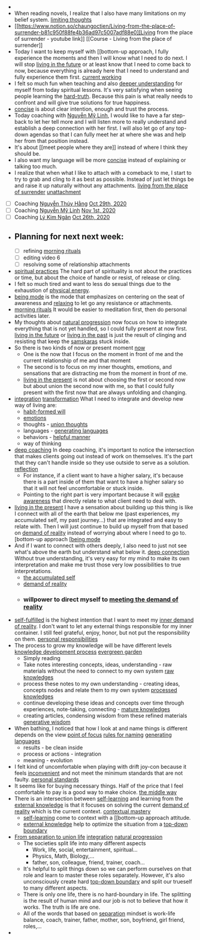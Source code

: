 - 
- When reading novels, I realize that I also have many
limitations on my belief system. [limiting thoughts](<limiting thoughts.md>)
- [[https://www.notion.so/chaungoctien/Living-from-the-place-of-surrender-b81c950f88fe4b36ad97c5007adf88e0][Living
from the place of surrender - youtube link]] [[Course - Living from the place
of surrender]]
- Today I want to keep myself with [[bottom-up approach, I
fully experience the moments and then I will know what I need to do next. I
will stop [living in the future](<living in the future.md>) or at least know that I need to come back to
now, because everything is already here that I need to understand and fully
experience them first.  [current working](<current working.md>)
- I felt so much fun when teaching and also [deeper understanding](<deeper understanding.md>) for myself from today spiritual lessons. It's very satisfying
when seeing people learning the [hard-truth](<hard-truth.md>). Because this pain is what
really needs to confront and will give true solutions for true happiness.
- [concise](<concise.md>) is about clear intention, enough and trust the
process.
- Today coaching with [Nguyễn Mỹ Linh](<Nguyễn Mỹ Linh.md>), I would like to have
a far step-back to let her tell more and I will listen more to really
understand and establish a deep connection with her first. I will also let go
of any top-down agendas so that I can fully meet her at where she was and help
her from that position instead.
- It's about [[meet people
where they are]] instead of where I think they should be.
- I also want my language
will be more [concise](<concise.md>) instead of explaining or talking too much.
- I realize that when what I like to attach with a comeback to
me, I start to try to grab and cling to it as best as possible. Instead of just
let things be and raise it up naturally without any attachments. [living from the place of surrender](<living from the place of surrender.md>) [unattachment](<unattachment.md>)
- [ ] Coaching
[Nguyễn Thúy Hằng](<Nguyễn Thúy Hằng.md>) [Oct 29th, 2020](<Oct 29th, 2020.md>)
- [ ] Coaching [Nguyễn Mỹ Linh](<Nguyễn Mỹ Linh.md>) [Nov 1st, 2020](<Nov 1st, 2020.md>)
- [ ] Coaching [Lý Kim Ngân](<Lý Kim Ngân.md>) [Oct 26th, 2020](<Oct 26th, 2020.md>)
- Planning for next next week:
    - 
    - [ ] refining [morning rituals](<morning rituals.md>)
    - [ ] editing video 6
    - [ ] resolving some of relationship attachments
- [spiritual practices](<spiritual practices.md>) The hard part of spirituality is not
about the practices or time, but about the choice of handle or resist, of
release or cling.
- I felt so much tired and want to less do sexual things due
to the exhaustion of [physical energy](<physical energy.md>).
- [being mode](<being mode.md>) is the mode that emphasizes on centering on
the seat of awareness and [relaxing](<relaxing.md>) to let go any resistance or
attachments.
- [morning rituals](<morning rituals.md>) It would be easier to meditation first,
then do personal activities later.
- My thoughts about [natural progression](<natural progression.md>) now focus
on how to integrate everything that is not yet handled, so I could fully
present at now first. [living in the future](<living in the future.md>) or [living in the past](<living in the past.md>) is
just the result of clinging and resisting that keep the [samskaras](<samskaras.md>) stuck
inside.
- So there is two kinds of now or present moment [now](<now.md>)
    - One is the now that I focus on the moment in front of me and the current relationship of me and that moment
    - The second is to focus on my inner thoughts, emotions, and sensations that are distracting me from the moment in front of me.
    - [living in the present](<living in the present.md>) is not about choosing the first or second now but about union the second now with me, so that I could fully present with the first now that are always unfolding and changing.
- [integration](<integration.md>) [transformation](<transformation.md>) What I need to integrate and develop new way of living are:
    - [habit-formed will](<habit-formed will.md>)
    - [emotions](<emotions.md>)
    - thoughts - [union thoughts](<union thoughts.md>)
    - languages - [generating languages](<generating languages.md>)
    - behaviors - [helpful manner](<helpful manner.md>)
    - way of thinking
- [deep coaching](<deep coaching.md>) In deep coaching, it's important to notice the intersection that makes clients going out instead of work on themselves. It's the part that they can't handle inside so they use outside to serve as a solution. [reflection](<reflection.md>)
    - For instance, if a client want to have a higher salary, it's because there is a part inside of them that want to have a higher salary so that it will not feel uncomfortable or stuck inside.
    - Pointing to the right part is very important because it will [evoke awareness](<evoke awareness.md>) that directly relate to what client need to deal with.
- [living in the present](<living in the present.md>) I have a sensation about building up this thing is like I connect with all of the earth that below me (past experiences, my accumulated self, my past journey...) that are integrated and easy to relate with. Then I will just continue to build up myself from that based on [demand of reality](<demand of reality.md>) instead of worrying about where I need to go to. [bottom-up approach [[being mode](<bottom-up approach [[being mode.md>) 
- And if I want to connect with others deeply, I also need to just not see what's above the earth but understand what below it. [deep connection](<deep connection.md>) Without true understanding, it's very easy for my mind to make its own interpretation and make me trust those very low possibilities to true interpretations.
    - [the accumulated self](<the accumulated self.md>)
    - [demand of reality](<demand of reality.md>)
    - ### willpower to direct myself to [meeting the demand of reality](<meeting the demand of reality.md>)
- [self-fulfilled](<self-fulfilled.md>) is the highest intention that I want to
meet my [inner demand of reality](<inner demand of reality.md>). I don't want to let any external things
responsible for my inner container. I still feel grateful, enjoy, honor, but
not put the responsibility on them. [personal responsibilities](<personal responsibilities.md>)
- The process to grow my knowledge will be have different levels [knowledge development process](<knowledge development process.md>) [evergreen garden](<evergreen garden.md>)
    - Simply reading
    - Take notes interesting concepts, ideas, understanding - raw
materials without the need to connect to my own system [raw knowledges](<raw knowledges.md>)
    - process these notes to my own understanding - creating
ideas, concepts nodes and relate them to my own system [processed knowledges](<processed knowledges.md>)
    - continue developing these ideas and concepts over time
through experiences, note-taking, connecting - [mature knowledges](<mature knowledges.md>)
    - creating articles, condensing wisdom from these refined
materials [generative wisdom](<generative wisdom.md>)
- When bathing, I noticed that how I look at and name things is different depends on the view [point of focus](<point of focus.md>) [rules for naming](<rules for naming.md>) [generating languages](<generating languages.md>)
    - results - be clean inside
    - process or actions - integration
    - meaning - evolution
- I felt kind of uncomfortable when playing with drift joy-con because it feels [inconvenient](<inconvenient.md>) and not meet the minimum standards that are not faulty. [personal standards](<personal standards.md>)
- It seems like for buying necessary things. Half of the price that I feel comfortable to pay is a good way to make choice. [the middle way](<the middle way.md>)
- There is an intersection between [self-learning](<self-learning.md>) and learning from the [external knowledge](<external knowledge.md>) is that it focuses on solving the current [demand of reality](<demand of reality.md>)  which is the current context. [contextual mastery](<contextual mastery.md>)
    - [self-learning](<self-learning.md>) come to context with a [[bottom-up approach attitude.
    - [external knowledge](<external knowledge.md>) help to optimize the situation from a [top-down boundary](<top-down boundary.md>)
- [From separation to union life](<From separation to union life.md>) [integration](<integration.md>) [natural progression](<natural progression.md>)
    - The societies split life into many different aspects
        - Work, life, social, entertainment, spiritual...
        - Physics, Math, Biology,...
        - father, son, colleague, friend, trainer, coach...
    - It's helpful to split things down so we can perform ourselves on that role and learn to master these roles separately. However, it's also unconsciously create hard [top-down boundary](<top-down boundary.md>) and split our trueself to many different aspects.
    - There is only one life, there is no hard-boundary in life. The splitting is the result of human mind and our job is not to believe that how it works. The truth is life are one.
    - All of the words that based on [separation](<separation.md>) mindset is work-life balance, coach, trainer, father, mother, son, boyfriend, girl friend, roles,...
- 

